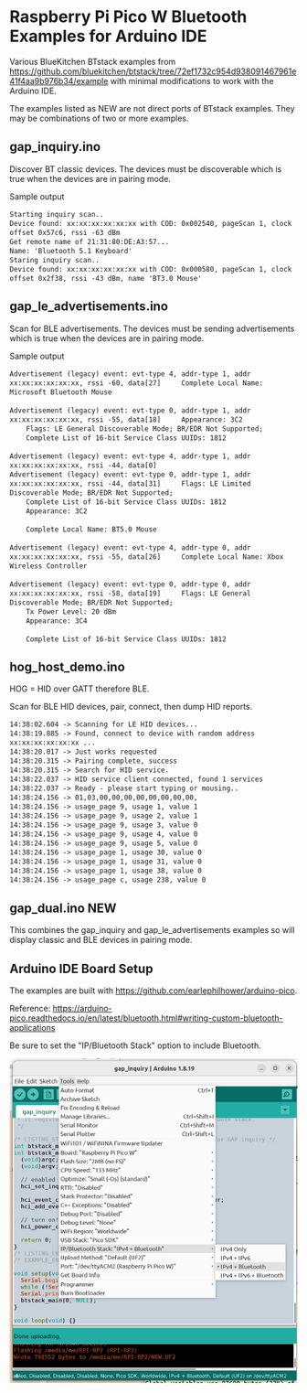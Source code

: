 # Raspberry Pi Pico W Bluetooth Examples for Arduino IDE

Various BlueKitchen BTstack examples from
https://github.com/bluekitchen/btstack/tree/72ef1732c954d938091467961e41f4aa9b976b34/example
with minimal modifications to work with the Arduino IDE.

The examples listed as NEW are not direct ports of BTstack examples. They may
be combinations of two or more examples.

## gap_inquiry.ino

Discover BT classic devices. The devices must be discoverable which is true
when the devices are in pairing mode.

Sample output
```
Starting inquiry scan..
Device found: xx:xx:xx:xx:xx:xx with COD: 0x002540, pageScan 1, clock offset 0x57c6, rssi -63 dBm
Get remote name of 21:31:80:DE:A3:57...
Name: 'Bluetooth 5.1 Keyboard'
Staring inquiry scan..
Device found: xx:xx:xx:xx:xx:xx with COD: 0x000580, pageScan 1, clock offset 0x2f38, rssi -43 dBm, name 'BT3.0 Mouse'
```

## gap_le_advertisements.ino

Scan for BLE advertisements. The devices must be sending advertisements which
is true when the devices are in pairing mode.

Sample output
```
Advertisement (legacy) event: evt-type 4, addr-type 1, addr xx:xx:xx:xx:xx:xx, rssi -60, data[27]     Complete Local Name: Microsoft Bluetooth Mouse

Advertisement (legacy) event: evt-type 0, addr-type 1, addr xx:xx:xx:xx:xx:xx, rssi -55, data[18]     Appearance: 3C2
    Flags: LE General Discoverable Mode; BR/EDR Not Supported;
    Complete List of 16-bit Service Class UUIDs: 1812

Advertisement (legacy) event: evt-type 4, addr-type 1, addr xx:xx:xx:xx:xx:xx, rssi -44, data[0]
Advertisement (legacy) event: evt-type 0, addr-type 1, addr xx:xx:xx:xx:xx:xx, rssi -44, data[31]     Flags: LE Limited Discoverable Mode; BR/EDR Not Supported;
    Complete List of 16-bit Service Class UUIDs: 1812
    Appearance: 3C2

    Complete Local Name: BT5.0 Mouse

Advertisement (legacy) event: evt-type 4, addr-type 0, addr xx:xx:xx:xx:xx:xx, rssi -55, data[26]     Complete Local Name: Xbox Wireless Controller

Advertisement (legacy) event: evt-type 0, addr-type 0, addr xx:xx:xx:xx:xx:xx, rssi -58, data[19]     Flags: LE General Discoverable Mode; BR/EDR Not Supported;
    Tx Power Level: 20 dBm
    Appearance: 3C4

    Complete List of 16-bit Service Class UUIDs: 1812
```

## hog_host_demo.ino

HOG = HID over GATT therefore BLE.

Scan for BLE HID devices, pair, connect, then dump HID reports.

```
14:38:02.604 -> Scanning for LE HID devices...
14:38:19.885 -> Found, connect to device with random address xx:xx:xx:xx:xx:xx ...
14:38:20.017 -> Just works requested
14:38:20.315 -> Pairing complete, success
14:38:20.315 -> Search for HID service.
14:38:22.037 -> HID service client connected, found 1 services
14:38:22.037 -> Ready - please start typing or mousing..
14:38:24.156 -> 01,03,00,00,00,00,00,00,00,00,
14:38:24.156 -> usage_page 9, usage 1, value 1
14:38:24.156 -> usage_page 9, usage 2, value 1
14:38:24.156 -> usage_page 9, usage 3, value 0
14:38:24.156 -> usage_page 9, usage 4, value 0
14:38:24.156 -> usage_page 9, usage 5, value 0
14:38:24.156 -> usage_page 1, usage 30, value 0
14:38:24.156 -> usage_page 1, usage 31, value 0
14:38:24.156 -> usage_page 1, usage 38, value 0
14:38:24.156 -> usage_page c, usage 238, value 0
```

## gap_dual.ino NEW

This combines the gap_inquiry and gap_le_advertisements examples so will
display classic and BLE devices in pairing mode.

## Arduino IDE Board Setup

The examples are built with https://github.com/earlephilhower/arduino-pico.

Reference: https://arduino-pico.readthedocs.io/en/latest/bluetooth.html#writing-custom-bluetooth-applications

Be sure to set the "IP/Bluetooth Stack" option to include Bluetooth.

![Arduino IDE Board Setup](./images/picow_bt.jpg)
